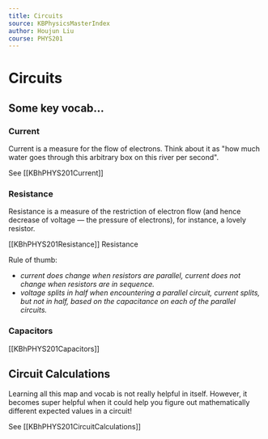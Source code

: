 ```yaml
---
title: Circuits 
source: KBPhysicsMasterIndex
author: Houjun Liu
course: PHYS201
---
```


# Circuits
## Some key vocab...
### Current
Current is a measure for the flow of electrons. Think about it as "how much water goes through this arbitrary box on this river per second".

See [[KBhPHYS201Current]]

### Resistance
Resistance is a measure of the restriction of electron flow (and hence decrease of voltage — the pressure of electrons), for instance, a lovely resistor.

[[KBhPHYS201Resistance]] Resistance 

Rule of thumb: 

- *current does change when resistors are parallel, current does not change when resistors are in sequence.*
- *voltage splits in half when encountering a parallel circuit, current splits, but not in half, based on the capacitance on each of the parallel circuits.*

### Capacitors
[[KBhPHYS201Capacitors]]

###

## Circuit Calculations
Learning all this map and vocab is not really helpful in itself. However, it becomes super helpful when it could help you figure out mathematically different expected values in a circuit!

See [[KBhPHYS201CircuitCalculations]]



